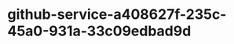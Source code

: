 github-service-a408627f-235c-45a0-931a-33c09edbad9d
===================================================
